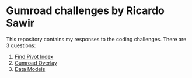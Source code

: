 # Gumroad challenges by Ricardo Sawir

This repository contains my responses to the coding challenges.
There are 3 questions:

1. [Find Pivot Index](./1)
2. [Gumroad Overlay](./2)
3. [Data Models](./3)
